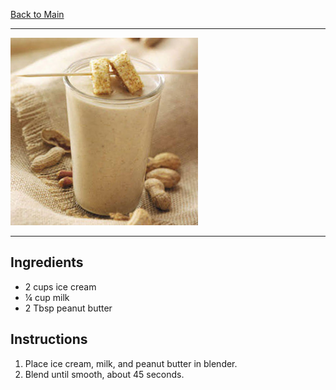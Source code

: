 [Back to Main](/README.md)

---

<img src="/90%20Images/Peanut%20Butter%20Shake.jpg" width="300" />

---
## Ingredients

- 2 cups ice cream
- ¼ cup milk
- 2 Tbsp peanut butter

## Instructions

1. Place ice cream, milk, and peanut butter in blender.
2. Blend until smooth, about 45 seconds.